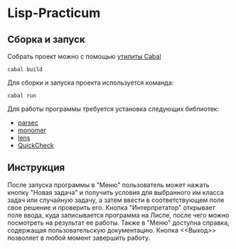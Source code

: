 # Lisp-Practicum

## Сборка и запуск
Собрать проект можно с помощью [утилиты Cabal](https://www.haskell.org/cabal/)
```
cabal build
```
Для сборки и запуска проекта используется команда:
```
cabal run
```

Для работы программы требуется установка следующих библиотек:
* [parsec](https://hackage.haskell.org/package/parsec)
* [monomer](https://hackage.haskell.org/package/monomer)
* [lens](https://hackage.haskell.org/package/lens)
* [QuickCheck](https://hackage.haskell.org/package/QuickCheck)


## Инструкция
После запуска программы в "Меню" пользователь может нажать кнопку "Новая задача" и получить условия для выбранного им класса задач или случайную задачу, а затем ввести в соответствующем поле свое решение и проверить его. Кнопка "Интерпретатор" открывает поле ввода, куда записывается программа на Лиспе, после чего можно посмотреть на результат ее работы. Также в "Меню" доступна справка, содержащая пользовательскую документацию. Кнопка <<Выход>> позволяет в любой момент завершить работу.